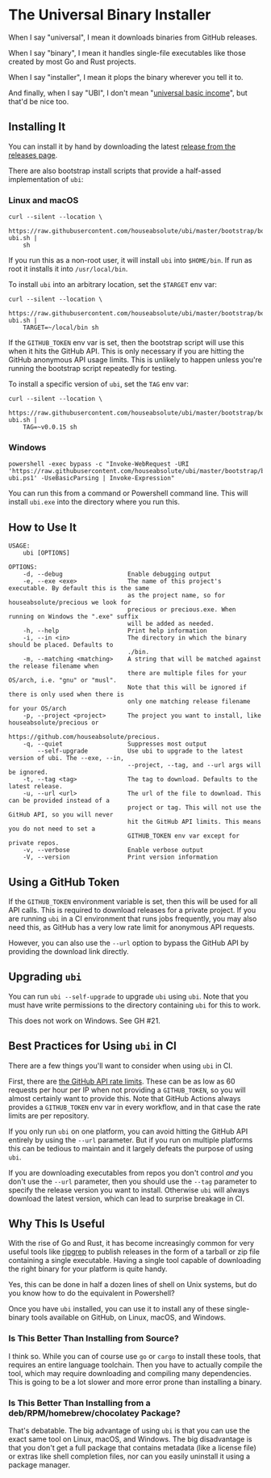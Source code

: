 # The Universal Binary Installer

When I say "universal", I mean it downloads binaries from GitHub releases.

When I say "binary", I mean it handles single-file executables like those
created by most Go and Rust projects.

When I say "installer", I mean it plops the binary wherever you tell it to.

And finally, when I say "UBI", I don't mean "[universal basic
income](https://en.wikipedia.org/wiki/Universal_basic_income)", but that'd be
nice too.

## Installing It

You can install it by hand by downloading the latest [release from the
releases page](https://github.com/houseabsolute/ubi/releases).

There are also bootstrap install scripts that provide a half-assed
implementation of `ubi`:

### Linux and macOS

```
curl --silent --location \
    https://raw.githubusercontent.com/houseabsolute/ubi/master/bootstrap/bootstrap-ubi.sh |
    sh
```

If you run this as a non-root user, it will install `ubi` into `$HOME/bin`. If
run as root it installs it into `/usr/local/bin`.

To install `ubi` into an arbitrary location, set the `$TARGET` env var:

```
curl --silent --location \
    https://raw.githubusercontent.com/houseabsolute/ubi/master/bootstrap/bootstrap-ubi.sh |
    TARGET=~/local/bin sh
```

If the `GITHUB_TOKEN` env var is set, then the bootstrap script will use this
when it hits the GitHub API. This is only necessary if you are hitting the
GitHub anonymous API usage limits. This is unlikely to happen unless you're
running the bootstrap script repeatedly for testing.

To install a specific version of `ubi`, set the `TAG` env var:

```
curl --silent --location \
    https://raw.githubusercontent.com/houseabsolute/ubi/master/bootstrap/bootstrap-ubi.sh |
    TAG=~v0.0.15 sh
```

### Windows

```
powershell -exec bypass -c "Invoke-WebRequest -URI 'https://raw.githubusercontent.com/houseabsolute/ubi/master/bootstrap/bootstrap-ubi.ps1' -UseBasicParsing | Invoke-Expression"
```

You can run this from a command or Powershell command line. This will install
`ubi.exe` into the directory where you run this.

## How to Use It

```
USAGE:
    ubi [OPTIONS]

OPTIONS:
    -d, --debug                  Enable debugging output
    -e, --exe <exe>              The name of this project's executable. By default this is the same
                                 as the project name, so for houseabsolute/precious we look for
                                 precious or precious.exe. When running on Windows the ".exe" suffix
                                 will be added as needed.
    -h, --help                   Print help information
    -i, --in <in>                The directory in which the binary should be placed. Defaults to
                                 ./bin.
    -m, --matching <matching>    A string that will be matched against the release filename when
                                 there are multiple files for your OS/arch, i.e. "gnu" or "musl".
                                 Note that this will be ignored if there is only used when there is
                                 only one matching release filename for your OS/arch
    -p, --project <project>      The project you want to install, like houseabsolute/precious or
                                 https://github.com/houseabsolute/precious.
    -q, --quiet                  Suppresses most output
        --self-upgrade           Use ubi to upgrade to the latest version of ubi. The --exe, --in,
                                 --project, --tag, and --url args will be ignored.
    -t, --tag <tag>              The tag to download. Defaults to the latest release.
    -u, --url <url>              The url of the file to download. This can be provided instead of a
                                 project or tag. This will not use the GitHub API, so you will never
                                 hit the GitHub API limits. This means you do not need to set a
                                 GITHUB_TOKEN env var except for private repos.
    -v, --verbose                Enable verbose output
    -V, --version                Print version information
```

## Using a GitHub Token

If the `GITHUB_TOKEN` environment variable is set, then this will be used for
all API calls. This is required to download releases for a private project. If
you are running `ubi` in a CI environment that runs jobs frequently, you may
also need this, as GitHub has a very low rate limit for anonymous API
requests.

However, you can also use the `--url` option to bypass the GitHub API by
providing the download link directly.

## Upgrading `ubi`

You can run `ubi --self-upgrade` to upgrade `ubi` using `ubi`. Note that you
must have write permissions to the directory containing `ubi` for this to
work.

This does not work on Windows. See GH #21.

## Best Practices for Using `ubi` in CI

There are a few things you'll want to consider when using `ubi` in CI.

First, there are [the GitHub API rate
limits](https://docs.github.com/en/rest/overview/resources-in-the-rest-api#rate-limiting). These
can be as low as 60 requests per hour per IP when not providing a
`GITHUB_TOKEN`, so you will almost certainly want to provide this. Note that
GitHub Actions always provides a `GITHUB_TOKEN` env var in every workflow, and
in that case the rate limits are per repository.

If you only run `ubi` on one platform, you can avoid hitting the GitHub API
entirely by using the `--url` parameter. But if you run on multiple platforms
this can be tedious to maintain and it largely defeats the purpose of using
`ubi`.

If you are downloading executables from repos you don't control _and_ you
don't use the `--url` parameter, then you should use the `--tag` parameter to
specify the release version you want to install. Otherwise `ubi` will always
download the latest version, which can lead to surprise breakage in CI.

## Why This Is Useful

With the rise of Go and Rust, it has become increasingly common for very
useful tools like [ripgrep](https://github.com/BurntSushi/ripgrep) to publish
releases in the form of a tarball or zip file containing a single
executable. Having a single tool capable of downloading the right binary for
your platform is quite handy.

Yes, this can be done in half a dozen lines of shell on Unix systems, but do
you know how to do the equivalent in Powershell?

Once you have `ubi` installed, you can use it to install any of these
single-binary tools available on GitHub, on Linux, macOS, and Windows.

### Is This Better Than Installing from Source?

I think so. While you can of course use `go` or `cargo` to install these
tools, that requires an entire language toolchain. Then you have to actually
compile the tool, which may require downloading and compiling many
dependencies. This is going to be a lot slower and more error prone than
installing a binary.

### Is This Better Than Installing from a deb/RPM/homebrew/chocolatey Package?

That's debatable. The big advantage of using `ubi` is that you can use the
exact same tool on Linux, macOS, and Windows. The big disadvantage is that you
don't get a full package that contains metadata (like a license file) or
extras like shell completion files, nor can you easily uninstall it using a
package manager.
